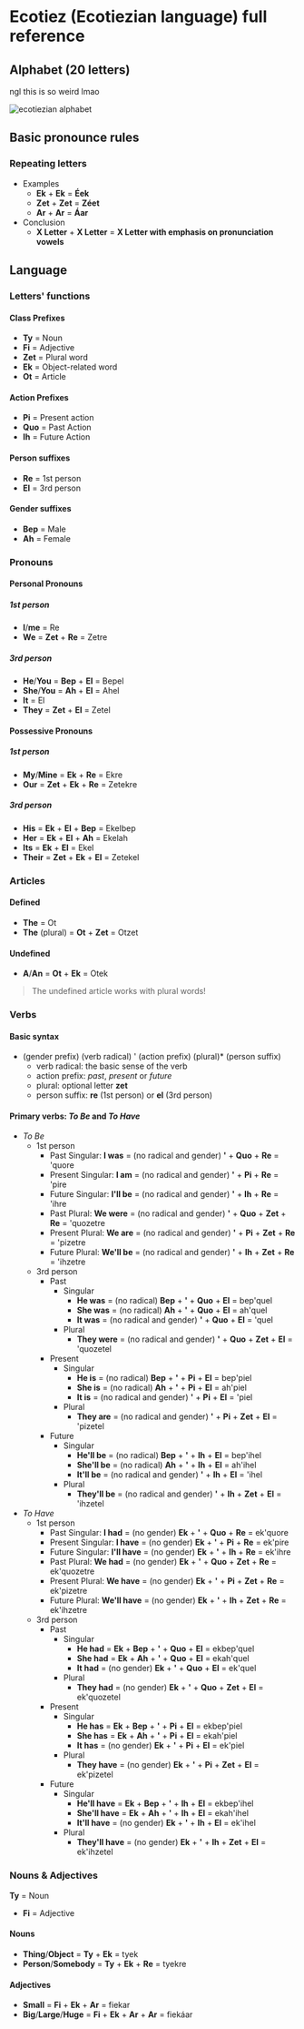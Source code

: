 # Ecotiez (Ecotiezian language) full reference
## Alphabet (20 letters)
ngl this is so weird lmao

![ecotiezian alphabet](./img/letters.png)

## Basic pronounce rules
### Repeating letters
- Examples
    + **Ek** + **Ek** = **Éek**
    + **Zet** + **Zet** = **Zéet**
    + **Ar** + **Ar** = **Áar**
- Conclusion
    + **X Letter** + **X Letter** = **X Letter with emphasis on pronunciation vowels**

## Language
### Letters' functions
#### Class Prefixes
- **Ty** = Noun
- **Fi** = Adjective
- **Zet** = Plural word
- **Ek** = Object-related word
- **Ot** = Article
#### Action Prefixes
- **Pi** = Present action
- **Quo** = Past Action
- **Ih** = Future Action
#### Person suffixes
- **Re** = 1st person
- **El** = 3rd person
#### Gender suffixes
- **Bep** = Male
- **Ah** = Female
### Pronouns
#### Personal Pronouns
##### 1st person
- **I**/**me** = Re
- **We** =  **Zet** + **Re** = Zetre
##### 3rd person
- **He**/**You** = **Bep** + **El** = Bepel
- **She**/**You** = **Ah** + **El** = Ahel 
- **It** = El
- **They** = **Zet** + **El** = Zetel
#### Possessive Pronouns
##### 1st person
- **My**/**Mine** = **Ek** + **Re** = Ekre
- **Our** = **Zet** + **Ek** + **Re** = Zetekre
##### 3rd person
- **His** = **Ek** + **El** + **Bep** = Ekelbep
- **Her** = **Ek** + **El** + **Ah** = Ekelah
- **Its** = **Ek** + **El** = Ekel
- **Their** = **Zet** + **Ek** + **El** = Zetekel
### Articles
#### Defined
- **The** = Ot
- **The** (plural) = **Ot** + **Zet** = Otzet
#### Undefined
- **A**/**An** = **Ot** + **Ek** = Otek
> The undefined article works with plural words!
### Verbs
#### Basic syntax
- (gender prefix) (verb radical) ' (action prefix) (plural)* (person suffix)
    + verb radical: the basic sense of the verb
    + action prefix: *past*, *present* or *future*
    + plural: optional letter **zet**
    + person suffix: **re** (1st person) or **el** (3rd person)
#### Primary verbs: *To Be* and *To Have*
- *To Be*
    + 1st person
        * Past Singular: **I was** = (no radical and gender) **'** + **Quo** + **Re** = 'quore
        * Present Singular: **I am** = (no radical and gender) **'** + **Pi** + **Re** = 'pire
        * Future Singular: **I'll be** = (no radical and gender) **'** + **Ih** + **Re** = 'ihre
        * Past Plural:  **We were** = (no radical and gender) **'** + **Quo** + **Zet** + **Re** = 'quozetre
        * Present Plural: **We are**  = (no radical and gender) **'** + **Pi** + **Zet** + **Re** = 'pizetre
        * Future Plural: **We'll be**  = (no radical and gender) **'** + **Ih** + **Zet** + **Re** = 'ihzetre
    + 3rd person
        * Past
            * Singular
                * **He was** = (no radical) **Bep** + **'** + **Quo** + **El** = bep'quel
                * **She was** = (no radical) **Ah** + **'** + **Quo** + **El** = ah'quel
                * **It was** = (no radical and gender) **'** + **Quo** + **El** = 'quel
            * Plural
                * **They were** = (no radical and gender) **'** + **Quo** + **Zet** + **El** = 'quozetel
        * Present
            * Singular
                * **He is** = (no radical) **Bep** + **'** + **Pi** + **El** = bep'piel
                * **She is** = (no radical) **Ah** + **'** + **Pi** + **El** = ah'piel
                * **It is** = (no radical and gender) **'** + **Pi** + **El** = 'piel
            * Plural
                * **They are** = (no radical and gender) **'** + **Pi** + **Zet** + **El** = 'pizetel
        * Future
            * Singular
                * **He'll be** = (no radical) **Bep** + **'** + **Ih** + **El** = bep'ihel
                * **She'll be** = (no radical) **Ah** + **'** + **Ih** + **El** = ah'ihel
                * **It'll be** = (no radical and gender) **'** + **Ih** + **El** = 'ihel
            * Plural
                * **They'll be** = (no radical and gender) **'** + **Ih** + **Zet** + **El** = 'ihzetel
- *To Have*
    + 1st person
        * Past Singular: **I had** = (no gender) **Ek** + **'** + **Quo** + **Re** = ek'quore
        * Present Singular: **I have** = (no gender) **Ek** + **'** + **Pi** + **Re** = ek'pire
        * Future Singular: **I'll have** = (no gender) **Ek** + **'** + **Ih** + **Re** = ek'ihre
        * Past Plural:  **We had** = (no gender) **Ek** + **'** + **Quo** + **Zet** + **Re** = ek'quozetre
        * Present Plural: **We have**  = (no gender) **Ek** + **'** + **Pi** + **Zet** + **Re** = ek'pizetre
        * Future Plural: **We'll have**  = (no gender) **Ek** + **'** + **Ih** + **Zet** + **Re** = ek'ihzetre
    + 3rd person
        * Past
            * Singular
                * **He had** = **Ek** + **Bep** + **'** + **Quo** + **El** = ekbep'quel
                * **She had** = **Ek** + **Ah** + **'** + **Quo** + **El** = ekah'quel
                * **It had** = (no gender) **Ek** + **'** + **Quo** + **El** = ek'quel
            * Plural
                * **They had** = (no gender) **Ek** + **'** + **Quo** + **Zet** + **El** = ek'quozetel
        * Present
            * Singular
                * **He has** = **Ek** + **Bep** + **'** + **Pi** + **El** = ekbep'piel
                * **She has** = **Ek** + **Ah** + **'** + **Pi** + **El** = ekah'piel
                * **It has** = (no gender) **Ek** + **'** + **Pi** + **El** = ek'piel
            * Plural
                * **They have** = (no gender) **Ek** + **'** + **Pi** + **Zet** + **El** = ek'pizetel
        * Future
            * Singular
                * **He'll have** = **Ek** + **Bep** + **'** + **Ih** + **El** = ekbep'ihel
                * **She'll have** = **Ek** + **Ah** + **'** + **Ih** + **El** = ekah'ihel
                * **It'll have** = (no gender) **Ek** + **'** + **Ih** + **El** = ek'ihel
            * Plural
                * **They'll have** = (no gender) **Ek** + **'** + **Ih** + **Zet** + **El** = ek'ihzetel
### Nouns & Adjectives
**Ty** = Noun
- **Fi** = Adjective
#### Nouns
- **Thing**/**Object** = **Ty** + **Ek** = tyek
- **Person**/**Somebody** = **Ty** + **Ek** + **Re** = tyekre
#### Adjectives
- **Small** = **Fi** + **Ek** + **Ar** = fiekar
- **Big**/**Large**/**Huge** = **Fi** + **Ek** + **Ar** + **Ar** = fiekáar